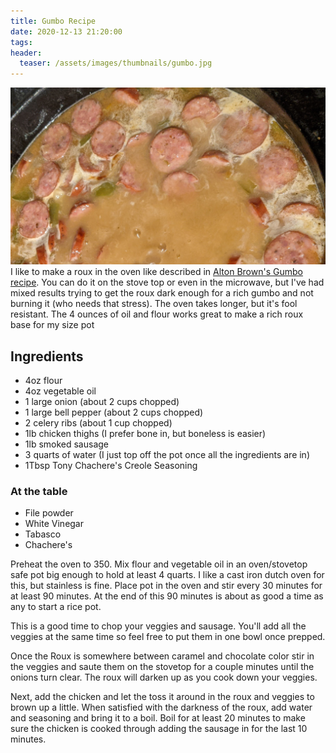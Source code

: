 ```yaml
---
title: Gumbo Recipe
date: 2020-12-13 21:20:00
tags:
header:
  teaser: /assets/images/thumbnails/gumbo.jpg
---
```

![](/assets/images/gumbo.jpg)
I like to make a roux in the oven like described in&nbsp;[Alton Brown's Gumbo recipe](https://www.foodnetwork.com/recipes/alton-brown/shrimp-gumbo-recipe-1946875). You can do it on the stove top or even in the microwave, but I've had mixed results trying to get the roux dark enough for a rich gumbo and not burning it (who needs that stress). The oven takes longer, but it's fool resistant. The 4 ounces of oil and flour works great to make a rich roux base for my size pot

## Ingredients

* 4oz flour
* 4oz vegetable oil
* 1 large onion (about 2 cups chopped)
* 1 large bell pepper (about 2 cups chopped)
* 2 celery ribs (about 1 cup chopped)
* 1lb chicken thighs (I prefer bone in, but boneless is easier)
* 1lb smoked sausage
* 3 quarts of water (I just top off the pot once all the ingredients are in)
* 1Tbsp Tony Chachere's Creole Seasoning

### At the table

* File powder
* White Vinegar
* Tabasco
* Chachere's

Preheat the oven to 350. Mix flour and vegetable oil in an oven/stovetop safe pot big enough to hold at least 4 quarts. I like a cast iron dutch oven for this, but stainless is fine. Place pot in the oven and stir every 30 minutes for at least 90 minutes. At the end of this 90 minutes is about as good a time as any to start a rice pot.

This is a good time to chop your veggies and sausage. You'll add all the veggies at the same time so feel free to put them in one bowl once prepped.

Once the Roux is somewhere between caramel and chocolate color stir in the veggies and saute them on the stovetop for a couple minutes until the onions turn clear. The roux will darken up as you cook down your veggies.

Next, add the chicken and let the toss it around in the roux and veggies to brown up a little. When satisfied with the darkness of the roux, add water and seasoning and bring it to a boil. Boil for at least 20 minutes to make sure the chicken is cooked through adding the sausage in for the last 10 minutes.
